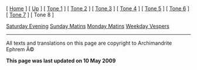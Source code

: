\[ [Home](index.md) \] \[ [Up](oktoich.md) \] \[ [Tone 1](tone_1.md) \] \[ [Tone 2](tone_2.md) \] \[ [Tone 3](tone_3.md) \] \[ [Tone 4](tone_4.md) \] \[ [Tone 5](tone_5.md) \] \[ [Tone 6](tone_6.md) \] \[ [Tone 7](tone_7.md) \] \[ Tone 8 \]

[Saturday Evening](sat8e.md)
[Sunday Matins](sun8m.md)
[Monday Matins](monday_matins5.md)
[Weekday Vespers](weekday_vespers5.md)

------------------------------------------------------------------------

All texts and translations on this page are copyright to
Archimandrite Ephrem Â©

**This page was last updated on 10 May 2009**
